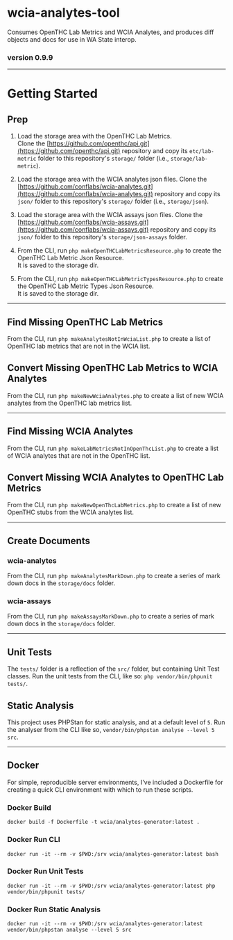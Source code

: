 # wcia-analytes-tool
Consumes OpenTHC Lab Metrics and WCIA Analytes, and produces diff objects and docs for use in WA State interop.

### version 0.9.9

----------------------------------------

# Getting Started

## Prep

1. Load the storage area with the OpenTHC Lab Metrics.  
Clone the [https://github.com/openthc/api.git](https://github.com/openthc/api.git) repository and copy its 
`etc/lab-metric` folder to this repository's `storage/` folder (i.e., `storage/lab-metric`).  

2. Load the storage area with the WCIA analytes json files.
Clone the [https://github.com/conflabs/wcia-analytes.git](https://github.com/conflabs/wcia-analytes.git) repository and 
copy its `json/` folder to this repository's `storage/` folder (i.e., `storage/json`).

3. Load the storage area with the WCIA assays json files.
Clone the [https://github.com/conflabs/wcia-assays.git](https://github.com/conflabs/wcia-assays.git) repository and
   copy its `json/` folder to this repository's `storage/json-assays` folder.

4. From the CLI, run `php makeOpenTHCLabMetricsResource.php` to create the OpenTHC Lab Metric Json Resource.  
   It is saved to the storage dir.

5. From the CLI, run `php makeOpenTHCLabMetricTypesResource.php` to create the OpenTHC Lab Metric Types Json Resource.  
   It is saved to the storage dir.

----------------------------------------

## Find Missing OpenTHC Lab Metrics

From the CLI, run `php makeAnalytesNotInWciaList.php` to create a list of OpenTHC lab metrics that are not in the WCIA list.

## Convert Missing OpenTHC Lab Metrics to WCIA Analytes

From the CLI, run `php makeNewWciaAnalytes.php` to create a list of new WCIA analytes from the OpenTHC lab metrics list.

----------------------------------------

## Find Missing WCIA Analytes

From the CLI, run `php makeLabMetricsNotInOpenThcList.php` to create a list of WCIA analytes that are not in the OpenTHC list.

## Convert Missing WCIA Analytes to OpenTHC Lab Metrics 

From the CLI, run `php makeNewOpenThcLabMetrics.php` to create a list of new OpenTHC stubs from the WCIA analytes list.

----------------------------------------

## Create Documents

### wcia-analytes  
From the CLI, run `php makeAnalytesMarkDown.php` to create a series of mark down docs in the `storage/docs` folder.

### wcia-assays
From the CLI, run `php makeAssaysMarkDown.php` to create a series of mark down docs in the `storage/docs` folder.

----------------------------------------

## Unit Tests

The `tests/` folder is a reflection of the `src/` folder, but containing Unit Test classes. Run the unit tests from the
CLI, like so: `php vendor/bin/phpunit tests/`.

## Static Analysis

This project uses PHPStan for static analysis, and at a default level of `5`.  Run the analyser from the CLI like so,
`vendor/bin/phpstan analyse --level 5 src`.

----------------------------------------

## Docker

For simple, reproducible server environments, I've included a Dockerfile for creating a quick CLI environment with which
to run these scripts.

### Docker Build

`docker build -f Dockerfile -t wcia/analytes-generator:latest .`

### Docker Run CLI

`docker run -it --rm -v $PWD:/srv wcia/analytes-generator:latest bash`

### Docker Run Unit Tests

`docker run -it --rm -v $PWD:/srv wcia/analytes-generator:latest php vendor/bin/phpunit tests/`

### Docker Run Static Analysis

`docker run -it --rm -v $PWD:/srv wcia/analytes-generator:latest vendor/bin/phpstan analyse --level 5 src`